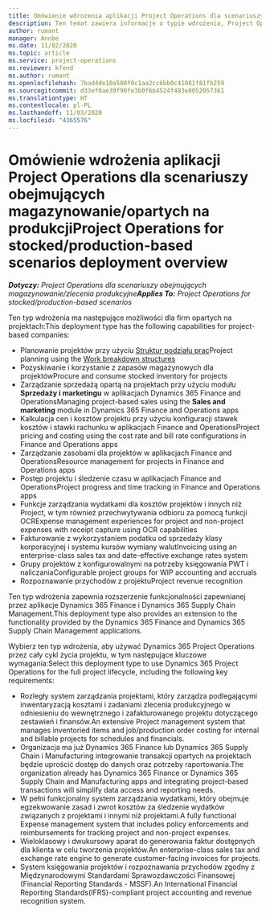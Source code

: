 ```yaml
---
title: Omówienie wdrożenia aplikacji Project Operations dla scenariuszy obejmujących magazynowanie/opartych na produkcji
description: Ten temat zawiera informacje o typie wdrożenia, Project Operations dla scenariuszy opartych na zasobach / produkcji.
author: rumant
manager: Annbe
ms.date: 11/02/2020
ms.topic: article
ms.service: project-operations
ms.reviewer: kfend
ms.author: rumant
ms.openlocfilehash: 7bad4de10a508f0c1aa2cc6bb0c41081f81fb259
ms.sourcegitcommit: d33ef0ae39f90fe3b0f6b4524f483e8052057361
ms.translationtype: HT
ms.contentlocale: pl-PL
ms.lasthandoff: 11/03/2020
ms.locfileid: "4365576"
---
```

# <a name="project-operations-for-stockedproduction-based-scenarios-deployment-overview"></a><span data-ttu-id="510b6-103">Omówienie wdrożenia aplikacji Project Operations dla scenariuszy obejmujących magazynowanie/opartych na produkcji</span><span class="sxs-lookup"><span data-stu-id="510b6-103">Project Operations for stocked/production-based scenarios deployment overview</span></span>

<span data-ttu-id="510b6-104">_**Dotyczy:** Project Operations dla scenariuszy obejmujących magazynowanie/zlecenia produkcyjne_</span><span class="sxs-lookup"><span data-stu-id="510b6-104">_**Applies To:** Project Operations for stocked/production-based scenarios_</span></span>


<span data-ttu-id="510b6-105">Ten typ wdrożenia ma następujące możliwości dla firm opartych na projektach:</span><span class="sxs-lookup"><span data-stu-id="510b6-105">This deployment type has the following capabilities for project-based companies:</span></span>

- <span data-ttu-id="510b6-106">Planowanie projektów przy użyciu [Struktur podziału prac](work-breakdown-structures.md)</span><span class="sxs-lookup"><span data-stu-id="510b6-106">Project planning using the [Work breakdown structures](work-breakdown-structures.md)</span></span>
- <span data-ttu-id="510b6-107">Pozyskiwanie i korzystanie z zapasów magazynowych dla projektów</span><span class="sxs-lookup"><span data-stu-id="510b6-107">Procure and consume stocked inventory for projects</span></span>
- <span data-ttu-id="510b6-108">Zarządzanie sprzedażą opartą na projektach przy użyciu modułu **Sprzedaży i marketingu** w aplikacjach Dynamics 365 Finance and Operations</span><span class="sxs-lookup"><span data-stu-id="510b6-108">Managing project-based sales using the **Sales and marketing** module in Dynamics 365 Finance and Operations apps</span></span>
- <span data-ttu-id="510b6-109">Kalkulacja cen i kosztów projektu przy użyciu konfiguracji stawek kosztów i stawki rachunku w aplikacjach Finance and Operations</span><span class="sxs-lookup"><span data-stu-id="510b6-109">Project pricing and costing using the cost rate and bill rate configurations in Finance and Operations apps</span></span>
- <span data-ttu-id="510b6-110">Zarządzanie zasobami dla projektów w aplikacjach Finance and Operations</span><span class="sxs-lookup"><span data-stu-id="510b6-110">Resource management for projects in Finance and Operations apps</span></span>
- <span data-ttu-id="510b6-111">Postęp projektu i śledzenie czasu w aplikacjach Finance and Operations</span><span class="sxs-lookup"><span data-stu-id="510b6-111">Project progress and time tracking in Finance and Operations apps</span></span>
- <span data-ttu-id="510b6-112">Funkcje zarządzania wydatkami dla kosztów projektów i innych niż Project, w tym również przechwytywania odbioru za pomocą funkcji OCR</span><span class="sxs-lookup"><span data-stu-id="510b6-112">Expense management experiences for project and non-project expenses with receipt capture using OCR capabilities</span></span>
- <span data-ttu-id="510b6-113">Fakturowanie z wykorzystaniem podatku od sprzedaży klasy korporacyjnej i systemu kursów wymiany walut</span><span class="sxs-lookup"><span data-stu-id="510b6-113">Invoicing using an enterprise-class sales tax and date-effective exchange rates system</span></span>
- <span data-ttu-id="510b6-114">Grupy projektów z konfigurowalnymi na potrzeby księgowania PWT i naliczania</span><span class="sxs-lookup"><span data-stu-id="510b6-114">Configurable project groups for WIP accounting and accruals</span></span>
- <span data-ttu-id="510b6-115">Rozpoznawanie przychodów z projektu</span><span class="sxs-lookup"><span data-stu-id="510b6-115">Project revenue recognition</span></span>

<span data-ttu-id="510b6-116">Ten typ wdrożenia zapewnia rozszerzenie funkcjonalności zapewnianej przez aplikacje Dynamics 365 Finance i Dynamics 365 Supply Chain Management.</span><span class="sxs-lookup"><span data-stu-id="510b6-116">This deployment type also provides an extension to the functionality provided by the Dynamics 365 Finance and Dynamics 365 Supply Chain Management applications.</span></span>

<span data-ttu-id="510b6-117">Wybierz ten typ wdrożenia, aby używać Dynamics 365 Project Operations przez cały cykl życia projektu, w tym następujące kluczowe wymagania:</span><span class="sxs-lookup"><span data-stu-id="510b6-117">Select this deployment type to use Dynamics 365 Project Operations for the full project lifecycle, including the following key requirements:</span></span>

- <span data-ttu-id="510b6-118">Rozległy system zarządzania projektami, który zarządza podlegającymi inwentaryzacją kosztami i zadaniami zlecenia produkcyjnego w odniesieniu do wewnętrznego i zafakturowanego projektu dotyczącego zestawień i finansów.</span><span class="sxs-lookup"><span data-stu-id="510b6-118">An extensive Project management system that manages inventoried items and job/production order costing for internal and billable projects for schedules and financials.</span></span>
- <span data-ttu-id="510b6-119">Organizacja ma już Dynamics 365 Finance lub Dynamics 365 Supply Chain i Manufacturing integrowanie transakcji opartych na projektach będzie uprościć dostęp do danych oraz potrzeby raportowania.</span><span class="sxs-lookup"><span data-stu-id="510b6-119">The organization already has Dynamics 365 Finance or Dynamics 365 Supply Chain and Manufacturing apps and integrating project-based transactions will simplify data access and reporting needs.</span></span>
- <span data-ttu-id="510b6-120">W pełni funkcjonalny system zarządzania wydatkami, który obejmuje egzekwowanie zasad i zwrot kosztów za śledzenie wydatków związanych z projektami i innymi niż projektami.</span><span class="sxs-lookup"><span data-stu-id="510b6-120">A fully functional Expense management system that includes policy enforcements and reimbursements for tracking project and non-project expenses.</span></span>
- <span data-ttu-id="510b6-121">Wieloklasowy i dwukursowy aparat do generowania faktur dostępnych dla klienta w celu tworzenia projektów.</span><span class="sxs-lookup"><span data-stu-id="510b6-121">An enterprise-class sales tax and exchange rate engine to generate customer-facing invoices for projects.</span></span>
- <span data-ttu-id="510b6-122">System księgowania projektów i rozpoznawania przychodów zgodny z Międzynarodowymi Standardami Sprawozdawczości Finansowej (Financial Reporting Standards - MSSF).</span><span class="sxs-lookup"><span data-stu-id="510b6-122">An International Financial Reporting Standards(IFRS)-compliant project accounting and revenue recognition system.</span></span>

